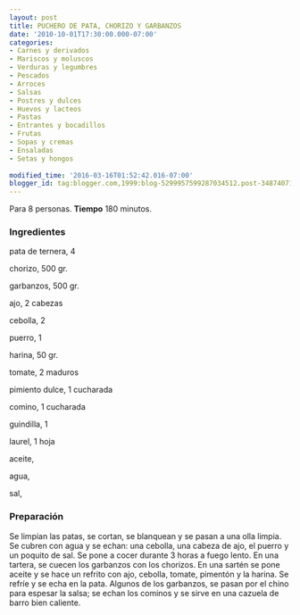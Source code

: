```yaml
---
layout: post
title: PUCHERO DE PATA, CHORIZO Y GARBANZOS
date: '2010-10-01T17:30:00.000-07:00'
categories:
- Carnes y derivados
- Mariscos y moluscos
- Verduras y legumbres
- Pescados
- Arroces
- Salsas
- Postres y dulces
- Huevos y lacteos
- Pastas
- Entrantes y bocadillos
- Frutas
- Sopas y cremas
- Ensaladas
- Setas y hongos
 
modified_time: '2016-03-16T01:52:42.016-07:00'
blogger_id: tag:blogger.com,1999:blog-5299957599287034512.post-3487407169247419139
---
```


Para 8 personas.
<b>Tiempo</b> 180 minutos.

<h3>Ingredientes</h3>

pata de ternera, 4

chorizo, 500 gr.

garbanzos, 500 gr.

ajo, 2 cabezas

cebolla, 2

puerro, 1

harina, 50 gr.

tomate, 2 maduros

pimiento dulce, 1 cucharada

comino, 1 cucharada

guindilla, 1

laurel, 1 hoja

aceite,

agua,

sal,

<h3>Preparación</h3>

Se limpian las patas, se cortan, se blanquean y se pasan a una olla limpia. Se cubren con agua y se echan: una cebolla, una cabeza de ajo, el puerro y un poquito de sal. Se pone a cocer durante 3 horas a fuego lento. En una tartera, se cuecen los garbanzos con los chorizos. En una sartén se pone aceite y se hace un refrito con ajo, cebolla, tomate, pimentón y la harina. Se refríe y se echa en la pata. Algunos de los garbanzos, se pasan por el chino para espesar la salsa; se echan los cominos y se sirve en una cazuela de barro bien caliente.

